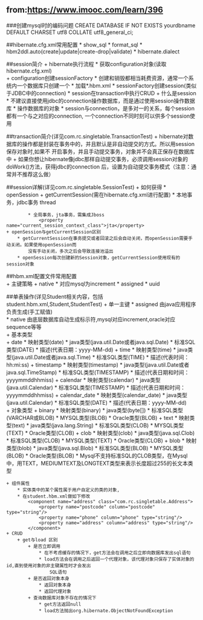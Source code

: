## from:https://www.imooc.com/learn/396
###创建mysql时的编码问题
CREATE DATABASE IF NOT EXISTS yourdbname DEFAULT CHARSET utf8 COLLATE utf8_general_ci;

##hibernate.cfg.xml常用配置
    * show_sql
    * format_sql
    * hbm2ddl.auto(create|update|create-drop|validate)
    * hibernate.dialect
    
##session简介
    + hibernate执行流程
        * 获取configuration对象(读取 hibernate.cfg.xml)  
        + configuration创建sessionFactory
            * 创建和销毁都相当耗费资源，通常一个系统内一个数据库只创建一个
            * 加载*.hbm.xml
        * sessionFactory创建session(类似于JDBC中的connection)
        * session在transaction中执行CRUD
    + 什么是session
        * 不建议直接使用jdbc的connection操作数据库，而是通过使用session操作数据库
        * 操作数据库的对象
    * session与connection，是多对一的关系，每个session都有一个与之对应的connection,
        一个connection不同时刻可以供多个session使用
                      

##transaction简介(详见com.rc.singletable.TransactionTest)
    + hibernate对数据库的操作都是封装在事务中的，并且默认是非自动提交的方式。所以用session保存对象时,如果不
        开启事务，并且手动提交事务，对象并不会真正保存在数据库中
    + 如果你想让hibernate像jdbc那样自动提交事务，必须调用session对象的doWork()方法，获得jdbc的connection
        后，设置为自动提交事务模式（注意：通常并不推荐这么做）

##session详解(详见com.rc.singletable.SessionTest)
    + 如何获得
        * openSession
        + getCurrentSession(需在hibernate.cfg.xml进行配置)
            * 本地事务，jdbc事务
                <property name="current_session_context_class">thread</property>
            
            * 全局事务，jta事务，需集成Jboss
                <property name="current_session_context_class">jta</property>
    + openSession与getCurrentSession区别
        * getCurrentSession在事务提交或者回滚之后会自动关闭，而openSession需要手动关闭。如果使用openSession而
            没有手动关闭，多次之后会导致连接池溢出                
        * openSession每次创建新的Session对象，getCurrentSession使用现有的session对象   
        
##hbm.xml配置文件常用配置    
    + 主键策略
        + native 
            * 对应mysql为increment
        * assigned
        * uuid
        
##单表操作(详见Student相关内容，包括student.hbm.xml,Student,StudentTest)
    + 单一主键 
        * assigned 由java应用程序负责生成(手工赋值)     
        * native 由底层数据库自动生成标示符,mysql对应increment,oracle对应sequence等等                             
    + 基本类型   
        + date
            * 映射类型(date)
            * java类型(java.util.Date或者java.sql.Date)
            * 标准SQL类型(DATE)
            * 描述(代表日期：yyyy-MM-dd)
        + time
            * 映射类型(time)
            * java类型(java.util.Date或者java.sql.Time)
            * 标准SQL类型(TIME)
            * 描述(代表时间：hh:mi:ss)
        + timestamp
            * 映射类型(timestamp)
            * java类型(java.util.Date或者java.sql.TimeStamp)
            * 标准SQL类型(TIMESTAMP)
            * 描述(代表日期和时间：yyyymmddhhmiss)
        + calendar
            * 映射类型(calendar)
            * java类型(java.util.Calendar)
            * 标准SQL类型(TIMESTAMP)
            * 描述(代表日期和时间：yyyymmddhhmiss)
        + calendar_date
            * 映射类型(calendar_date)
            * java类型(java.util.Calendar)
            * 标准SQL类型(DATE)
            * 描述(代表日期：yyyy-MM-dd)  
    + 对象类型
        + binary
            * 映射类型(binary)
            * java类型(byte[])
            * 标准SQL类型(VARCHAR或BLOB)
            * MYSQL类型(BLOB)
            * Oracle类型(BLOB)
        + text
            * 映射类型(text)
            * java类型(java.lang.String)
            * 标准SQL类型(CLOB)
            * MYSQL类型(TEXT)
            * Oracle类型(CLOB)
        + clob
            * 映射类型(clob)
            * java类型(java.sql.Clob)
            * 标准SQL类型(CLOB)
            * MYSQL类型(TEXT)
            * Oracle类型(CLOB)
        + blob
            * 映射类型(blob)
            * java类型(java.sql.Blob)
            * 标准SQL类型(BLOB)
            * MYSQL类型(BLOB)
            * Oracle类型(BLOB)
        * Mysql不支持标准SQL的CLOB类型，在Mysql中，用TEXT，MEDIUMTEXT及LONGTEXT类型来表示长度超过255的长文本类型
                                                                               
    + 组件属性 
        * 实体类中的某个属性属于用户自定义的类的对象,
        * 在student.hbm.xml做如下修改    
            <component name="address" class="com.rc.singletable.Address">
                <property name="postcode" column="postcode" type="string"/>
                <property name="phone" column="phone" type="string"/>
                <property name="address" column="address" type="string"/>
            </component>                              
    + CRUD  
        + get与load 区别
            + 是否立即调用
                * 在不考虑缓存的情况下，get方法会在调用之后立即向数据库发出sql语句                                 
                * load方法会在调用之后返回一个代理对象，该代理对象只保存了实体对象的id,直到使用对象的非主键属性时才会发出
                    SQL语句
            + 是否返回对象本身
                * 返回对象本身                                 
                * 返回代理对象
            + 查询数据库对象不存在的情况下
                * get方法返回null
                * load方法抛出org.hibernate.ObjectNotFoundException                 